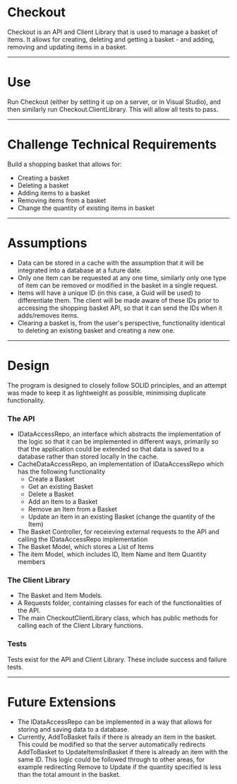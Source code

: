 # Checkout #

Checkout is an API and Client Library that is used to manage a basket of items. It allows for creating, deleting and getting a basket - and adding, removing and updating items in a basket.

- - - -

# Use #

Run Checkout (either by setting it up on a server, or in Visual Studio), and then similarly run Checkout.ClientLibrary. This will allow all tests to pass.

- - - -

# Challenge Technical Requirements #

Build a shopping basket that allows for:

* Creating a basket
* Deleting a basket
* Adding items to a basket
* Removing items from a basket
* Change the quantity of existing items in basket

- - - -

# Assumptions #

* Data can be stored in a cache with the assumption that it will be integrated into a database at a future date.
* Only one item can be requested at any one time, similarly only one type of item can be removed or modified in the basket in a single request.
* Items will have a unique ID (in this case, a Guid will be used) to differentiate them. The client will be made aware of these IDs prior to accessing the shopping basket API, so that it can send the IDs when it adds/removes items.
* Clearing a basket is, from the user's perspective, functionality identical to deleting an existing basket and creating a new one.

- - - -

# Design #

The program is designed to closely follow SOLID principles, and an attempt was made to keep it as lightweight as possible, minimising duplicate functionality.


### The API ###

* IDataAccessRepo, an interface which abstracts the implementation of the logic so that it can be implemented in different ways, primarily so that the application could be extended so that data is saved to a database rather than stored locally in the cache.
* CacheDataAccessRepo, an implementation of IDataAccessRepo which has the following functionality
    * Create a Basket
    * Get an existing Basket
    * Delete a Basket
    * Add an Item to a Basket
    * Remove an Item from a Basket
    * Update an Item in an existing Basket (change the quantity of the Item)
* The Basket Controller, for receieving external requests to the API and calling the IDataAccessRepo implementation
* The Basket Model, which stores a List of Items
* The item Model, which includes ID, Item Name and Item Quantity members

### The Client Library ###

* The Basket and Item Models.
* A Requests folder, containing classes for each of the functionalities of the API.
* The main CheckoutClientLibrary class, which has public methods for calling each of the Client Library functions.

### Tests ###

Tests exist for the API and Client Library. These include success and failure tests.

- - - -

# Future Extensions #

* The IDataAccessRepo can be implemented in a way that allows for storing and saving data to a database.
* Currently, AddToBasket fails if there is already an item in the basket. This could be modified so that the server automatically redirects AddToBasket to UpdateItemsInBasket if there is already an item with the same ID. This logic could be followed through to other areas, for example redirecting Remove to Update if the quantity specified is less than the total amount in the basket.
